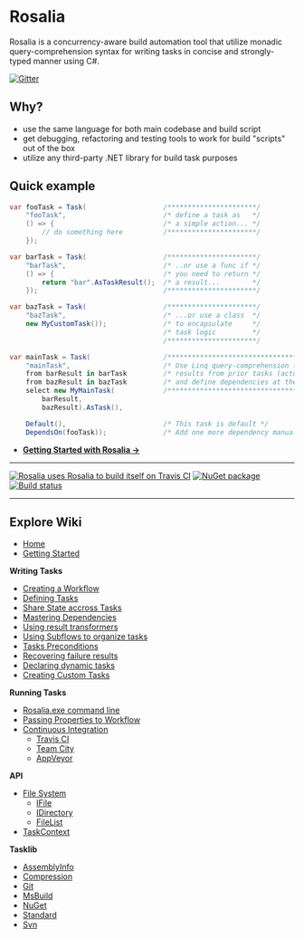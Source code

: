 # Rosalia #

Rosalia is a concurrency-aware build automation tool that utilize monadic query-comprehension syntax for writing tasks in concise and strongly-typed manner using C#.

[![Gitter](https://badges.gitter.im/Join%20Chat.svg)](https://gitter.im/rosaliafx/Rosalia?utm_source=badge&utm_medium=badge&utm_campaign=pr-badge)

## Why?

* use the same language for both main codebase and build script
* get debugging, refactoring and testing tools to work for build "scripts" out of the box
* utilize any third-party .NET library for build task purposes

## Quick example

```C#
var fooTask = Task(                   /**********************/
    "fooTask",                        /* define a task as   */
    () => {                           /* a simple action... */
        // do something here          /**********************/
    });

var barTask = Task(                   /**********************/
    "barTask",                        /* ..or use a func if */
    () => {                           /* you need to return */
        return "bar".AsTaskResult();  /* a result...        */
    });                               /**********************/

var bazTask = Task(                   /**********************/
	"bazTask",                        /* ...or use a class  */
	new MyCustomTask());              /* to encapsulate     */
                                      /* task logic         */
                                      /**********************/

var mainTask = Task(                  /***********************************************/
    "mainTask",                       /* Use Linq query-comprehension to fetch       */
    from barResult in barTask         /* results from prior tasks (actually monads)  */
    from bazResult in bazTask         /* and define dependencies at the same time.   */
    select new MyMainTask(            /***********************************************/
        barResult,                 
        bazResult).AsTask(),

    Default(),                        /* This task is default */
    DependsOn(fooTask));              /* Add one more dependency manually */
```

- **[Getting Started with Rosalia &rarr;](https://github.com/rosaliafx/Rosalia/wiki/Getting-Started)**

---

[![Rosalia uses Rosalia to build itself on Travis CI](https://travis-ci.org/rosaliafx/Rosalia.svg?branch=master)](https://travis-ci.org/rosaliafx/Rosalia)
[![NuGet package](https://img.shields.io/nuget/vpre/Rosalia.svg)](https://www.nuget.org/packages/Rosalia/)
[![Build status](https://ci.appveyor.com/api/projects/status/wpj45p2yw44lkkjd/branch/master?svg=true)](https://ci.appveyor.com/project/rosaliafx/rosalia/branch/master)

---

## Explore Wiki

<ul>
<li><a class="internal present" href="/rosaliafx/Rosalia/wiki/Home">Home</a></li>
<li><a class="internal present" href="/rosaliafx/Rosalia/wiki/Getting-Started">Getting Started</a></li>
</ul>

<p><strong>Writing Tasks</strong></p>

<ul>
<li><a class="internal present" href="/rosaliafx/Rosalia/wiki/Creating-a-Workflow">Creating a Workflow</a></li>
<li><a class="internal present" href="/rosaliafx/Rosalia/wiki/Defining-Tasks">Defining Tasks</a></li>
<li><a class="internal present" href="/rosaliafx/Rosalia/wiki/Share-state-accross-tasks">Share State accross Tasks</a></li>
<li><a class="internal present" href="/rosaliafx/Rosalia/wiki/Mastering-Dependencies">Mastering Dependencies</a></li>
<li><a class="internal present" href="/rosaliafx/Rosalia/wiki/Using-result-transformers">Using result transformers</a></li>
<li><a class="internal present" href="/rosaliafx/Rosalia/wiki/Using-Subflows-to-organize-tasks">Using Subflows to organize tasks</a></li>
<li><a class="internal present" href="/rosaliafx/Rosalia/wiki/Tasks-Preconditions">Tasks Preconditions</a></li>
<li><a class="internal present" href="/rosaliafx/Rosalia/wiki/Recovering-failure-results">Recovering failure results</a></li>
<li><a class="internal absent" href="/rosaliafx/Rosalia/wiki/Declaring-dynamic-tasks">Declaring dynamic tasks</a></li>
<li><a class="internal absent" href="/rosaliafx/Rosalia/wiki/Creating-Custom-Tasks">Creating Custom Tasks</a></li>
</ul>

<p><strong>Running Tasks</strong></p>

<ul>
<li><a href="https://github.com/rosaliafx/Rosalia/wiki/Rosalia.exe-command-line-reference">Rosalia.exe command line</a></li>
<li><a class="internal present" href="/rosaliafx/Rosalia/wiki/Passing-Properties-to-Workflow">Passing Properties to Workflow</a></li>
<li>
<a class="internal present" href="/rosaliafx/Rosalia/wiki/Continuous-Integration">Continuous Integration</a>

<ul>
<li><a class="internal present" href="/rosaliafx/Rosalia/wiki/Travis-CI">Travis CI</a></li>
<li><a class="internal absent" href="/rosaliafx/Rosalia/wiki/Team-City">Team City</a></li>
<li><a class="internal absent" href="/rosaliafx/Rosalia/wiki/AppVeyor">AppVeyor</a></li>
</ul>
</li>
</ul>

<p><strong>API</strong></p>

<ul>
<li>
<a class="internal present" href="/rosaliafx/Rosalia/wiki/File-System">File System</a>

<ul>
<li><a class="internal present" href="/rosaliafx/Rosalia/wiki/IFile">IFile</a></li>
<li><a class="internal present" href="/rosaliafx/Rosalia/wiki/IDirectory">IDirectory</a></li>
<li><a class="internal present" href="/rosaliafx/Rosalia/wiki/FileList">FileList</a></li>
</ul>
</li>
<li><a class="internal absent" href="/rosaliafx/Rosalia/wiki/TaskContext">TaskContext</a></li>
</ul>

<p><strong>Tasklib</strong></p>

<ul>
<li><a class="internal present" href="/rosaliafx/Rosalia/wiki/AssemblyInfo">AssemblyInfo</a></li>
<li><a class="internal absent" href="/rosaliafx/Rosalia/wiki/Compression">Compression</a></li>
<li><a class="internal absent" href="/rosaliafx/Rosalia/wiki/Git">Git</a></li>
<li><a class="internal present" href="/rosaliafx/Rosalia/wiki/MsBuild">MsBuild</a></li>
<li><a class="internal absent" href="/rosaliafx/Rosalia/wiki/NuGet">NuGet</a></li>
<li><a class="internal absent" href="/rosaliafx/Rosalia/wiki/Standard">Standard</a></li>
<li><a class="internal absent" href="/rosaliafx/Rosalia/wiki/Svn">Svn</a></li>
</ul>        
